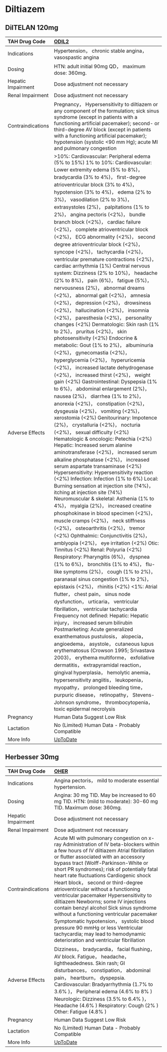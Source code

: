 # Diltiazem

## DilTELAN 120mg

| TAH Drug Code      | [ODIL2](https://www.tahsda.org.tw/drugs/hissearch.php?drug_code=ODIL2)                                                                                                                                                                                                                                                                                                                                                                                                                                                                                                                                                                                                                                                                                                                                                                                                                                                                                                                                                                                                                                                                                                                                                                                                                                                                                                                                                                                                                                                                                                                                                                                                                                                                                                                                                                                                                                                                                                                                                                                                                                                                                                                                                                                                                                                                                                                                                                                                                                                                                                                                                                                                                                                                                                                                                                                                                                                                                                                                                                                                                                              |
|:-------------------|:--------------------------------------------------------------------------------------------------------------------------------------------------------------------------------------------------------------------------------------------------------------------------------------------------------------------------------------------------------------------------------------------------------------------------------------------------------------------------------------------------------------------------------------------------------------------------------------------------------------------------------------------------------------------------------------------------------------------------------------------------------------------------------------------------------------------------------------------------------------------------------------------------------------------------------------------------------------------------------------------------------------------------------------------------------------------------------------------------------------------------------------------------------------------------------------------------------------------------------------------------------------------------------------------------------------------------------------------------------------------------------------------------------------------------------------------------------------------------------------------------------------------------------------------------------------------------------------------------------------------------------------------------------------------------------------------------------------------------------------------------------------------------------------------------------------------------------------------------------------------------------------------------------------------------------------------------------------------------------------------------------------------------------------------------------------------------------------------------------------------------------------------------------------------------------------------------------------------------------------------------------------------------------------------------------------------------------------------------------------------------------------------------------------------------------------------------------------------------------------------------------------------------------------------------------------------------------------------------------------------------------------------------------------------------------------------------------------------------------------------------------------------------------------------------------------------------------------------------------------------------------------------------------------------------------------------------------------------------------------------------------------------------------------------------------------------------------------------------------------------|
| Indications        | Hypertension， chronic stable angina， vasospastic angina                                                                                                                                                                                                                                                                                                                                                                                                                                                                                                                                                                                                                                                                                                                                                                                                                                                                                                                                                                                                                                                                                                                                                                                                                                                                                                                                                                                                                                                                                                                                                                                                                                                                                                                                                                                                                                                                                                                                                                                                                                                                                                                                                                                                                                                                                                                                                                                                                                                                                                                                                                                                                                                                                                                                                                                                                                                                                                                                                                                                                                                           |
| Dosing             | HTN: adult initial 90mg QD， maximum dose: 360mg.                                                                                                                                                                                                                                                                                                                                                                                                                                                                                                                                                                                                                                                                                                                                                                                                                                                                                                                                                                                                                                                                                                                                                                                                                                                                                                                                                                                                                                                                                                                                                                                                                                                                                                                                                                                                                                                                                                                                                                                                                                                                                                                                                                                                                                                                                                                                                                                                                                                                                                                                                                                                                                                                                                                                                                                                                                                                                                                                                                                                                                                                   |
| Hepatic Impairment | Dose adjustment not necessary                                                                                                                                                                                                                                                                                                                                                                                                                                                                                                                                                                                                                                                                                                                                                                                                                                                                                                                                                                                                                                                                                                                                                                                                                                                                                                                                                                                                                                                                                                                                                                                                                                                                                                                                                                                                                                                                                                                                                                                                                                                                                                                                                                                                                                                                                                                                                                                                                                                                                                                                                                                                                                                                                                                                                                                                                                                                                                                                                                                                                                                                                       |
| Renal Impairment   | Dose adjustment not necessary                                                                                                                                                                                                                                                                                                                                                                                                                                                                                                                                                                                                                                                                                                                                                                                                                                                                                                                                                                                                                                                                                                                                                                                                                                                                                                                                                                                                                                                                                                                                                                                                                                                                                                                                                                                                                                                                                                                                                                                                                                                                                                                                                                                                                                                                                                                                                                                                                                                                                                                                                                                                                                                                                                                                                                                                                                                                                                                                                                                                                                                                                       |
| Contraindications  | Pregnancy， Hypersensitivity to diltiazem or any component of the formulation; sick sinus syndrome (except in patients with a functioning artificial pacemaker); second- or third-degree AV block (except in patients with a functioning artificial pacemaker); hypotension (systolic <90 mm Hg); acute MI and pulmonary congestion                                                                                                                                                                                                                                                                                                                                                                                                                                                                                                                                                                                                                                                                                                                                                                                                                                                                                                                                                                                                                                                                                                                                                                                                                                                                                                                                                                                                                                                                                                                                                                                                                                                                                                                                                                                                                                                                                                                                                                                                                                                                                                                                                                                                                                                                                                                                                                                                                                                                                                                                                                                                                                                                                                                                                                                 |
| Adverse Effects    | >10%: Cardiovascular: Peripheral edema (5% to 15%) 1% to 10%: Cardiovascular: Lower extremity edema (5% to 8%)， bradycardia (3% to 4%)， first-degree atrioventricular block (3% to 4%)， hypotension (3% to 4%)， edema (2% to 3%)， vasodilation (2% to 3%)， extrasystoles (2%)， palpitations (1% to 2%)， angina pectoris (<2%)， bundle branch block (<2%)， cardiac failure (<2%)， complete atrioventricular block (<2%)， ECG abnormality (<2%)， second degree atrioventricular block (<2%)， syncope (<2%)， tachycardia (<2%)， ventricular premature contractions (<2%)， cardiac arrhythmia (1%) Central nervous system: Dizziness (2% to 10%)， headache (2% to 8%)， pain (6%)， fatigue (5%)， nervousness (2%)， abnormal dreams (<2%)， abnormal gait (<2%)， amnesia (<2%)， depression (<2%)， drowsiness (<2%)， hallucination (<2%)， insomnia (<2%)， paresthesia (<2%)， personality changes (<2%) Dermatologic: Skin rash (1% to 2%)， pruritus (<2%)， skin photosensitivity (<2%) Endocrine & metabolic: Gout (1% to 2%)， albuminuria (<2%)， gynecomastia (<2%)， hyperglycemia (<2%)， hyperuricemia (<2%)， increased lactate dehydrogenase (<2%)， increased thirst (<2%)， weight gain (<2%) Gastrointestinal: Dyspepsia (1% to 6%)， abdominal enlargement (2%)， nausea (2%)， diarrhea (1% to 2%)， anorexia (<2%)， constipation (<2%)， dysgeusia (<2%)， vomiting (<2%)， xerostomia (<2%) Genitourinary: Impotence (2%)， crystalluria (<2%)， nocturia (<2%)， sexual difficulty (<2%) Hematologic & oncologic: Petechia (<2%) Hepatic: Increased serum alanine aminotransferase (<2%)， increased serum alkaline phosphatase (<2%)， increased serum aspartate transaminase (<2%) Hypersensitivity: Hypersensitivity reaction (<2%) Infection: Infection (1% to 6%) Local: Burning sensation at injection site (?4%)， itching at injection site (?4%) Neuromuscular & skeletal: Asthenia (1% to 4%)， myalgia (2%)， increased creatine phosphokinase in blood specimen (<2%)， muscle cramps (<2%)， neck stiffness (<2%)， osteoarthritis (<2%)， tremor (<2%) Ophthalmic: Conjunctivitis (2%)， amblyopia (<2%)， eye irritation (<2%) Otic: Tinnitus (<2%) Renal: Polyuria (<2%) Respiratory: Pharyngitis (6%)， dyspnea (1% to 6%)， bronchitis (1% to 4%)， flu-like symptoms (2%)， cough (1% to 2%)， paranasal sinus congestion (1% to 2%)， epistaxis (<2%)， rhinitis (<2%) <1%: Atrial flutter， chest pain， sinus node dysfunction， urticaria， ventricular fibrillation， ventricular tachycardia Frequency not defined: Hepatic: Hepatic injury， increased serum bilirubin Postmarketing: Acute generalized exanthematous pustulosis， alopecia， angioedema， asystole， cutaneous lupus erythematosus (Crowson 1995; Srivastava 2003)， erythema multiforme， exfoliative dermatitis， extrapyramidal reaction， gingival hyperplasia， hemolytic anemia， hypersensitivity angiitis， leukopenia， myopathy， prolonged bleeding time， purpuric disease， retinopathy， Stevens-Johnson syndrome， thrombocytopenia， toxic epidermal necrolysis |
| Pregnancy          | Human Data Suggest Low Risk                                                                                                                                                                                                                                                                                                                                                                                                                                                                                                                                                                                                                                                                                                                                                                                                                                                                                                                                                                                                                                                                                                                                                                                                                                                                                                                                                                                                                                                                                                                                                                                                                                                                                                                                                                                                                                                                                                                                                                                                                                                                                                                                                                                                                                                                                                                                                                                                                                                                                                                                                                                                                                                                                                                                                                                                                                                                                                                                                                                                                                                                                         |
| Lactation          | No (Limited) Human Data - Probably Compatible                                                                                                                                                                                                                                                                                                                                                                                                                                                                                                                                                                                                                                                                                                                                                                                                                                                                                                                                                                                                                                                                                                                                                                                                                                                                                                                                                                                                                                                                                                                                                                                                                                                                                                                                                                                                                                                                                                                                                                                                                                                                                                                                                                                                                                                                                                                                                                                                                                                                                                                                                                                                                                                                                                                                                                                                                                                                                                                                                                                                                                                                       |
| More Info          | [UpToDate](https://www.uptodate.com/contents/diltiazem-drug-information)                                                                                                                                                                                                                                                                                                                                                                                                                                                                                                                                                                                                                                                                                                                                                                                                                                                                                                                                                                                                                                                                                                                                                                                                                                                                                                                                                                                                                                                                                                                                                                                                                                                                                                                                                                                                                                                                                                                                                                                                                                                                                                                                                                                                                                                                                                                                                                                                                                                                                                                                                                                                                                                                                                                                                                                                                                                                                                                                                                                                                                            |

## Herbesser 30mg

| TAH Drug Code      | [OHER](https://www.tahsda.org.tw/drugs/hissearch.php?drug_code=OHER)                                                                                                                                                                                                                                                                                                                                                                                                                                                                                                                                                                                                                                                            |
|:-------------------|:--------------------------------------------------------------------------------------------------------------------------------------------------------------------------------------------------------------------------------------------------------------------------------------------------------------------------------------------------------------------------------------------------------------------------------------------------------------------------------------------------------------------------------------------------------------------------------------------------------------------------------------------------------------------------------------------------------------------------------|
| Indications        | Angina pectoris， mild to moderate essential hypertension.                                                                                                                                                                                                                                                                                                                                                                                                                                                                                                                                                                                                                                                                      |
| Dosing             | Angina: 30 mg TID. May be increased to 60 mg TID. HTN: (mild to moderate): 30-60 mg TID. Maximum dose: 360mg.                                                                                                                                                                                                                                                                                                                                                                                                                                                                                                                                                                                                                   |
| Hepatic Impairment | Dose adjustment not necessary                                                                                                                                                                                                                                                                                                                                                                                                                                                                                                                                                                                                                                                                                                   |
| Renal Impairment   | Dose adjustment not necessary                                                                                                                                                                                                                                                                                                                                                                                                                                                                                                                                                                                                                                                                                                   |
| Contraindications  | Acute MI with pulmonary congestion on x-ray Administration of IV beta-blockers within a few hours of IV diltiazem Atrial fibrillation or flutter associated with an accessory bypass tract (Wolff-Parkinson-White or short PR syndromes); risk of potentially fatal heart rate fluctuations Cardiogenic shock Heart block， second or third-degree atrioventricular without a functioning ventricular pacemaker Hypersensitivity to diltiazem Newborns; some IV injections contain benzyl alcohol Sick sinus syndrome without a functioning ventricular pacemaker Symptomatic hypotension， systolic blood pressure 90 mmHg or less Ventricular tachycardia; may lead to hemodynamic deterioration and ventricular fibrillation |
| Adverse Effects    | Dizziness， bradycardia， facial flushing， AV block. Fatigue， headache， lightheadedness. Skin rash; GI disturbances， constipation， abdominal pain， heartburn， dyspepsia. Cardiovascular: Bradyarrhythmia (1.7% to 3.6% )， Peripheral edema (4.6% to 8% ) Neurologic: Dizziness (3.5% to 6.4% )， Headache (4.6% ) Respiratory: Cough (2% ) Other: Fatigue (4.8% )                                                                                                                                                                                                                                                                                                                                                       |
| Pregnancy          | Human Data Suggest Low Risk                                                                                                                                                                                                                                                                                                                                                                                                                                                                                                                                                                                                                                                                                                     |
| Lactation          | No (Limited) Human Data - Probably Compatible                                                                                                                                                                                                                                                                                                                                                                                                                                                                                                                                                                                                                                                                                   |
| More Info          | [UpToDate](https://www.uptodate.com/contents/diltiazem-drug-information)                                                                                                                                                                                                                                                                                                                                                                                                                                                                                                                                                                                                                                                        |

